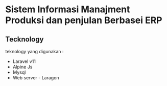 # Sistem Informasi Manajment Produksi dan penjulan Berbasei ERP
## Tecknology 
teknology yang digunakan :
-   Laravel v11
-   Alpine Js
-   Mysql
-   Web server - Laragon
